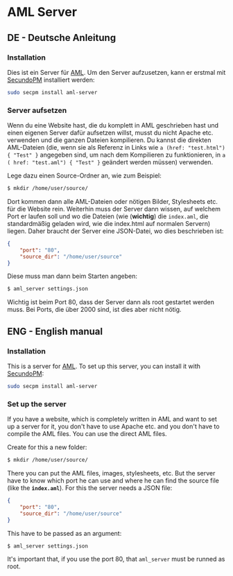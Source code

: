 
# AML Server

## DE - Deutsche Anleitung

### Installation

Dies ist ein Server für [AML](https://github.com/triploit/aml). Um den Server aufzusetzen, kann er erstmal mit [SecundoPM](https://github.com/triploit/aml) installiert werden:

```bash
sudo secpm install aml-server
```

### Server aufsetzen

Wenn du eine Website hast, die du komplett in AML geschrieben hast und einen eigenen Server dafür aufsetzen willst, musst du nicht Apache etc. verwenden und die ganzen Dateien kompilieren. Du kannst die direkten AML-Dateien (die, wenn sie als Referenz in Links wie `a (href: "test.html") { "Test" }` angegeben sind, um nach dem Kompilieren zu funktionieren, in `a ( href: "test.aml") { "Test" }` geändert werden müssen) verwenden.

Lege dazu einen Source-Ordner an, wie zum Beispiel:

```bash
$ mkdir /home/user/source/
```
Dort kommen dann alle AML-Dateien oder nötigen Bilder, Stylesheets etc. für die Website rein. Weiterhin muss der Server dann wissen, auf welchem Port er laufen soll und wo die Dateien (wie (**wichtig**) die `index.aml`, die standardmäßig geladen wird, wie die index.html auf normalen Servern) liegen.
Daher braucht der Server eine JSON-Datei, wo dies beschrieben ist:

```json
{
	"port": "80",
	"source_dir": "/home/user/source"
}
``` 

Diese muss man dann beim Starten angeben:
```bash
$ aml_server settings.json
```
Wichtig ist beim Port 80, dass der Server dann als root gestartet werden muss. Bei Ports, die über 2000 sind, ist dies aber nicht nötig.

## ENG - English manual
### Installation

This is a server for [AML](https://github.com/triploit/aml). To set up this server, you can install it with [SecundoPM](https://github.com/triploit/aml):

```bash
sudo secpm install aml-server
```

### Set up the server

If you have a website, which is completely written in AML and want to set up a server for it, you don't have to use Apache etc. and you don't have to compile the AML files. You can use the direct AML files.

Create for this a new folder:

```bash
$ mkdir /home/user/source/
```
There you can put the AML files, images, stylesheets, etc. But the server have to know which port he can use and where he can find the source file (like the **`index.aml`**).
For this the server needs a JSON file:

```json
{
	"port": "80",
	"source_dir": "/home/user/source"
}
``` 

This have to be passed as an argument:

```bash
$ aml_server settings.json
```

It's important that, if you use the port 80, that `aml_server` must be runned as root.
